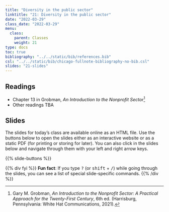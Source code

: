 ```yaml
---
title: "Diversity in the public sector"
linktitle: "21: Diversity in the public sector"
date: "2022-03-29"
class_date: "2022-03-29"
menu:
  class:
    parent: Classes
    weight: 21
type: docs
toc: true
bibliography: "../../static/bib/references.bib"
csl: "../../static/bib/chicago-fullnote-bibliography-no-bib.csl"
slides: "21-slides"
---
```


## Readings

-   <i class="fas fa-book"></i> Chapter 13 in Grobman, *An Introduction to the Nonprofit Sector*[^1]
-   Other readings TBA

## Slides

The slides for today’s class are available online as an HTML file. Use the buttons below to open the slides either as an interactive website or as a static PDF (for printing or storing for later). You can also click in the slides below and navigate through them with your left and right arrow keys.

{{% slide-buttons %}}

{{% div fyi %}}
**Fun fact**: If you type <kbd>?</kbd> (or <kbd>shift</kbd> + <kbd>/</kbd>) while going through the slides, you can see a list of special slide-specific commands.
{{% /div %}}

[^1]: Gary M. Grobman, *An Introduction to the Nonprofit Sector: A Practical Approach for the Twenty-First Century*, 6th ed. (Harrisburg, Pennsylvania: White Hat Communications, 2021).
